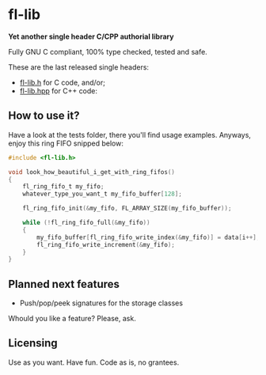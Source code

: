 # fl-lib

**Yet another single header C/CPP authorial library**

Fully GNU C compliant, 100% type checked, tested and safe.

These are the last released single headers:
  - [fl-lib.h](https://github.com/flplv/fl-lib/releases/download/v0.0.0/fl-lib.h) for C code, and/or;
  - [fl-lib.hpp](https://github.com/flplv/fl-lib/releases/download/v0.0.0/fl-lib.hpp) for C++ code:

## How to use it?

Have a look at the tests folder, there you'll find usage examples. Anyways, enjoy this ring FIFO snipped below:

```c
#include <fl-lib.h>

void look_how_beautiful_i_get_with_ring_fifos()
{
    fl_ring_fifo_t my_fifo;
    whatever_type_you_want_t my_fifo_buffer[128];

    fl_ring_fifo_init(&my_fifo, FL_ARRAY_SIZE(my_fifo_buffer));

    while (!fl_ring_fifo_full(&my_fifo))
    {
        my_fifo_buffer[fl_ring_fifo_write_index(&my_fifo)] = data[i++];
        fl_ring_fifo_write_increment(&my_fifo);
    }
}
```

## Planned next features

  - Push/pop/peek signatures for the storage classes

  Whould you like a feature? Please, ask.

## Licensing

Use as you want. Have fun. Code as is, no grantees.
